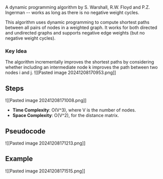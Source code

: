 A dynamic programming algorithm by S. Warshall, R.W. Floyd and P.Z. Ingerman -- works as long as there is no negative weight cycles.

This algorithm uses dynamic programming to compute shortest paths between all pairs of nodes in a weighted graph. It works for both directed and undirected graphs and supports negative edge weights (but no negative weight cycles).

### Key Idea
The algorithm incrementally improves the shortest paths by considering whether including an intermediate node k improves the path between two nodes i and j.
![[Pasted image 20241208170953.png]]
## Steps
![[Pasted image 20241208171008.png]]
- **Time Complexity**: O(V^3), where V is the number of nodes.
- **Space Complexity**: O(V^2), for the distance matrix.
## Pseudocode
![[Pasted image 20241208171213.png]]
## Example
![[Pasted image 20241208171515.png]]